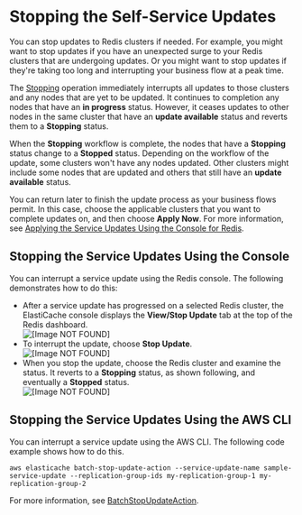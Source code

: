 # Stopping the Self\-Service Updates<a name="stopping-self-service-updates"></a>

You can stop updates to Redis clusters if needed\. For example, you might want to stop updates if you have an unexpected surge to your Redis clusters that are undergoing updates\. Or you might want to stop updates if they're taking too long and interrupting your business flow at a peak time\.

The [Stopping](https://docs.aws.amazon.com/AmazonElastiCache/latest/APIReference/API_BatchApplyStopAction.html) operation immediately interrupts all updates to those clusters and any nodes that are yet to be updated\. It continues to completion any nodes that have an **in progress** status\. However, it ceases updates to other nodes in the same cluster that have an **update available** status and reverts them to a **Stopping** status\.

When the **Stopping** workflow is complete, the nodes that have a **Stopping** status change to a **Stopped** status\. Depending on the workflow of the update, some clusters won't have any nodes updated\. Other clusters might include some nodes that are updated and others that still have an **update available** status\. 

You can return later to finish the update process as your business flows permit\. In this case, choose the applicable clusters that you want to complete updates on, and then choose **Apply Now**\. For more information, see [Applying the Service Updates Using the Console for Redis](applying-updates.md#applying-updates-console-redis-console)\. 

## Stopping the Service Updates Using the Console<a name="stopping-updates-console-redis"></a>

You can interrupt a service update using the Redis console\. The following demonstrates how to do this:
+ After a service update has progressed on a selected Redis cluster, the ElastiCache console displays the **View/Stop Update** tab at the top of the Redis dashboard\.  
![\[Image NOT FOUND\]](http://docs.aws.amazon.com/AmazonElastiCache/latest/red-ug/images/ssp-view-stop.png)
+ To interrupt the update, choose **Stop Update**\.  
![\[Image NOT FOUND\]](http://docs.aws.amazon.com/AmazonElastiCache/latest/red-ug/images/ssp-stop-1.png)
+ When you stop the update, choose the Redis cluster and examine the status\. It reverts to a **Stopping** status, as shown following, and eventually a **Stopped** status\.  
![\[Image NOT FOUND\]](http://docs.aws.amazon.com/AmazonElastiCache/latest/red-ug/images/ssp-stopping.png)

## Stopping the Service Updates Using the AWS CLI<a name="stopping-updates-cli-redis"></a>

You can interrupt a service update using the AWS CLI\. The following code example shows how to do this\.

`aws elasticache batch-stop-update-action --service-update-name sample-service-update --replication-group-ids my-replication-group-1 my-replication-group-2`

For more information, see [BatchStopUpdateAction](https://docs.aws.amazon.com/AmazonElastiCache/latest/APIReference/API_BatchStopUpdateAction.html)\. 